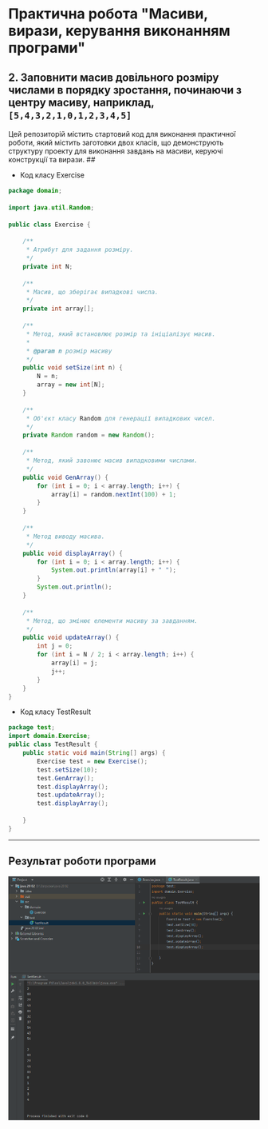 # Практична робота "Масиви, вирази, керування виконанням програми"
## 2. Заповнити масив довільного розміру числами в порядку зростання, починаючи з центру масиву, наприклад, ````[5,4,3,2,1,0,1,2,3,4,5]````
Цей репозиторій містить стартовий код для виконання практичної роботи, який містить заготовки двох класів, що демонструють структуру проекту для виконання завдань на масиви, керуючі конструкції та вирази. ##

* Код класу Exercise
```java
package domain;

import java.util.Random;

public class Exercise {

    /**
     * Атрибут для задання розміру.
     */
    private int N;

    /**
     * Масив, що зберігає випадкові числа.
     */
    private int array[];

    /**
     * Метод, який встановлює розмір та ініціалізує масив.
     *
     * @param n розмір масиву
     */
    public void setSize(int n) {
        N = n;
        array = new int[N];
    }

    /**
     * Об'єкт класу Random для генерації випадкових чисел.
     */
    private Random random = new Random();

    /**
     * Метод, який завонює масив випадковими числами.
     */
    public void GenArray() {
        for (int i = 0; i < array.length; i++) {
            array[i] = random.nextInt(100) + 1;
        }
    }

    /**
     * Метод виводу масива.
     */
    public void displayArray() {
        for (int i = 0; i < array.length; i++) {
            System.out.println(array[i] + " ");
        }
        System.out.println();
    }

    /**
     * Метод, що змінює елементи масиву за завданням.
     */
    public void updateArray() {
        int j = 0;
        for (int i = N / 2; i < array.length; i++) {
            array[i] = j;
            j++;
        }
    }
}
```

* Код класу TestResult

```java
package test;
import domain.Exercise;
public class TestResult {
    public static void main(String[] args) {
        Exercise test = new Exercise();
        test.setSize(10);
        test.GenArray();
        test.displayArray();
        test.updateArray();
        test.displayArray();

    }
}

```
----
## Результат роботи програми
<img src="Result3.png">
